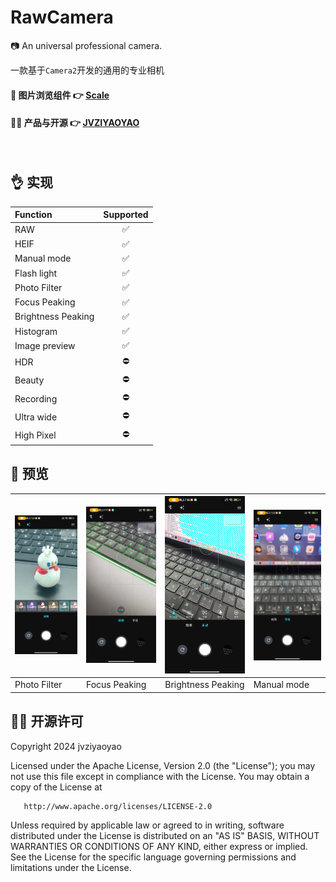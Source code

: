 # RawCamera

📷 An universal professional camera.

一款基于`Camera2`开发的通用的专业相机

#### 📝 图片浏览组件 👉 [Scale](https://github.com/jvziyaoyao/scale)

#### 👨‍💻 产品与开源 👉 [JVZIYAOYAO](https://www.jvziyaoyao.com)

<br/>

👌 实现
--------
| Function                  | Supported |
|:--------------------------|:---------:|
| RAW                       |     ✅     |
| HEIF                      |     ✅     |
| Manual mode               |     ✅     |
| Flash light               |     ✅     |
| Photo Filter              |     ✅     |
| Focus Peaking             |     ✅     |
| Brightness Peaking        |     ✅     |
| Histogram                 |     ✅     |
| Image preview             |     ✅     |
| HDR                       |     ⛔     |
| Beauty                    |     ⛔     |
| Recording                 |     ⛔     |
| Ultra wide                |     ⛔     |
| High Pixel                |     ⛔️     |


🧐 预览
--------
| ![](doc/image/camera_filter.jpg) | ![](doc/image/focus_peeking.jpg) | ![](doc/image/brightness_peeking.jpg) | ![](doc/image/manual_mode.jpg)    |
|----------------------------------|----------------------------------|---------------------------------------|-----------------------------------|
| Photo Filter                     | Focus Peaking                    | Brightness Peaking                    | Manual mode                       |


🕵️‍♀️ 开源许可
--------
Copyright 2024 jvziyaoyao

Licensed under the Apache License, Version 2.0 (the "License");
you may not use this file except in compliance with the License.
You may obtain a copy of the License at

       http://www.apache.org/licenses/LICENSE-2.0

Unless required by applicable law or agreed to in writing, software
distributed under the License is distributed on an "AS IS" BASIS,
WITHOUT WARRANTIES OR CONDITIONS OF ANY KIND, either express or implied.
See the License for the specific language governing permissions and
limitations under the License.
